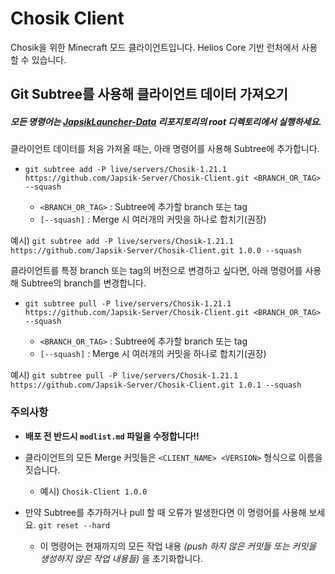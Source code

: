 # Chosik Client
Chosik을 위한 Minecraft 모드 클라이언트입니다.
Helios Core 기반 런처에서 사용할 수 있습니다.

## Git Subtree를 사용해 클라이언트 데이터 가져오기
##### 모든 명령어는 [JapsikLauncher-Data](https://github.com/Japsik-Server/JapsikLauncher-Data) 리포지토리의 root 디렉토리에서 실행하세요.
클라이언트 데이터를 처음 가져올 때는, 아래 명령어를 사용해 Subtree에 추가합니다.

- `git subtree add -P live/servers/Chosik-1.21.1 https://github.com/Japsik-Server/Chosik-Client.git <BRANCH_OR_TAG> --squash`

  - `<BRANCH_OR_TAG>` : Subtree에 추가할 branch 또는 tag
  - `[--squash]` : Merge 시 여러개의 커밋을 하나로 합치기(권장)

예시) `git subtree add -P live/servers/Chosik-1.21.1 https://github.com/Japsik-Server/Chosik-Client.git 1.0.0 --squash`

클라이언트를 특정 branch 또는 tag의 버전으로 변경하고 싶다면, 아래 명령어를 사용해 Subtree의 branch를 변경합니다.

- `git subtree pull -P live/servers/Chosik-1.21.1 https://github.com/Japsik-Server/Chosik-Client.git <BRANCH_OR_TAG> --squash`

  - `<BRANCH_OR_TAG>` : Subtree에 추가할 branch 또는 tag
  - `[--squash]` : Merge 시 여러개의 커밋을 하나로 합치기(권장)

예시) `git subtree pull -P live/servers/Chosik-1.21.1 https://github.com/Japsik-Server/Chosik-Client.git 1.0.1 --squash`

### 주의사항
- **배포 전 반드시 `modlist.md` 파일을 수정합니다!!**

- 클라이언트의 모든 Merge 커밋들은 `<CLIENT_NAME> <VERSION>` 형식으로 이름을 짓습니다.

  - 예시) `Chosik-Client 1.0.0`

- 만약 Subtree를 추가하거나 pull 할 때 오류가 발생한다면 이 명령어를 사용해 보세요. `git reset --hard`

  - 이 명령어는 현재까지의 모든 작업 내용 *(push 하지 않은 커밋들 또는 커밋을 생성하지 않은 작업 내용들)* 을 초기화합니다.
